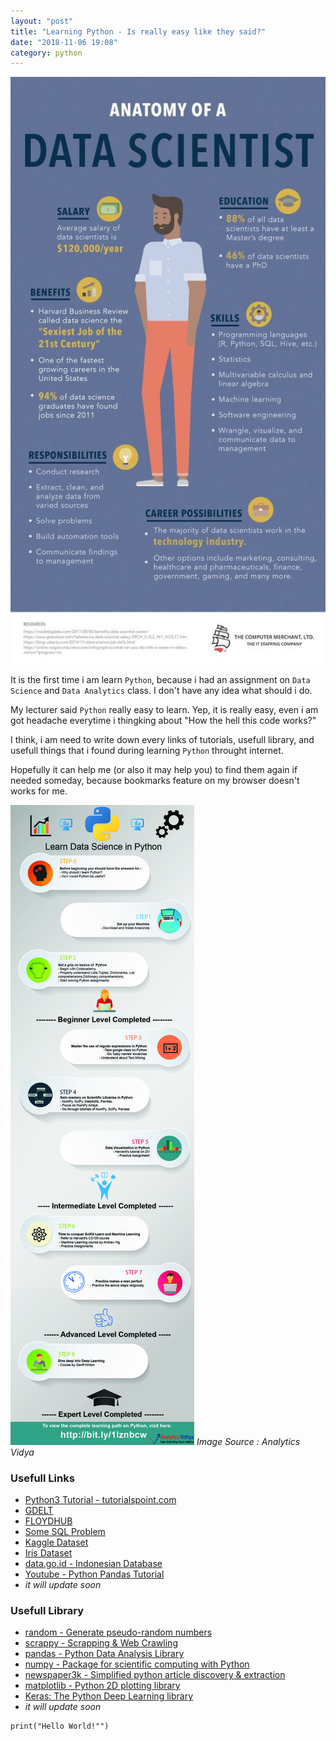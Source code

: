 ```yaml
---
layout: "post"
title: "Learning Python - Is really easy like they said?"
date: "2018-11-06 19:08"
category: python
---
```

![Data Scientiest](https://raw.githubusercontent.com/udarian/udarian.github.io/master/assets/images/anatomy_of_data_scientiest.jpg)

It is the first time i am learn `Python`, because i had an assignment on `Data Science` and `Data Analytics` class. I don't have any idea what should i do.

My lecturer said `Python` really easy to learn. Yep, it is really easy, even i am got headache everytime i thingking about "How the hell this code works?"

I think, i am need to write down every links of tutorials, usefull library, and usefull things that i found during learning `Python` throught internet.

Hopefully it can help me (or also it may help you) to find them again if needed someday, because bookmarks feature on my browser doesn't works for me.

![learning python](https://raw.githubusercontent.com/udarian/udarian.github.io/master/assets/images/learn-python.jpg)
_Image Source : Analytics Vidya_

### Usefull Links
- [Python3 Tutorial - tutorialspoint.com](https://www.tutorialspoint.com/python3)
- [GDELT](https://www.gdeltproject.org/)
- [FLOYDHUB](https://www.floydhub.com/)
- [Some SQL Problem](https://richardtwatson.com/dm6e/Reader/ClassicModels.html)
- [Kaggle Dataset](https://www.kaggle.com/datasets)
- [Iris Dataset](https://archive.ics.uci.edu/ml/datasets/iris)
- [data.go.id - Indonesian Database](https://data.go.id)
- [Youtube - Python Pandas Tutorial](https://www.youtube.com/playlist?list=PLeo1K3hjS3uuASpe-1LjfG5f14Bnozjwy)
- _it will update soon_

### Usefull Library
- [random - Generate pseudo-random numbers](https://docs.python.org/3/library/random.html)
- [scrappy - Scrapping & Web Crawling](https://scrapy.org/)
- [pandas - Python Data Analysis Library](https://pandas.pydata.org/)
- [numpy - Package for scientific computing with Python](http://www.numpy.org/)
- [newspaper3k - Simplified python article discovery & extraction](https://pypi.org/project/newspaper3k/)
- [matplotlib - Python 2D plotting library](https://matplotlib.org/index.html)
- [Keras: The Python Deep Learning library](https://keras.io)
- _it will update soon_

```
print("Hello World!"")
```
